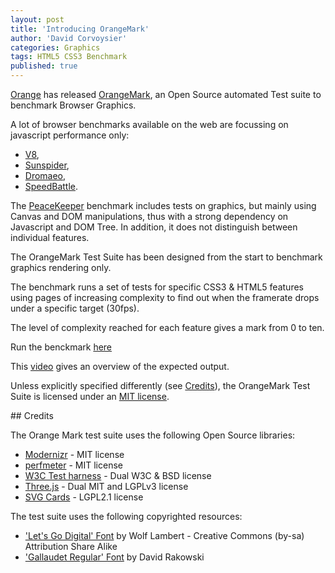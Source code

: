 ```yaml
---
layout: post
title: 'Introducing OrangeMark'
author: 'David Corvoysier'
categories: Graphics
tags: HTML5 CSS3 Benchmark
published: true
---
```

[Orange](http://www.orange.com) has released
[OrangeMark](https://github.com/Orange-OpenSource/orangemark), an Open 
Source automated Test suite to benchmark Browser Graphics.

<!--more-->

A lot of browser benchmarks available on the web are focussing on 
javascript performance only:

- [V8](http://v8.googlecode.com/svn/data/benchmarks/v7/run.html),
- [Sunspider](http://www.webkit.org/perf/sunspider/sunspider.html),
- [Dromaeo](http://dromaeo.com/),
- [SpeedBattle](http://www.speed-battle.com/).

The [PeaceKeeper](http://peacekeeper.futuremark.com/) benchmark includes 
tests on graphics, but mainly using Canvas and DOM manipulations, thus
with a strong dependency on Javascript and DOM Tree.
In addition, it does not distinguish between individual features.

The OrangeMark Test Suite has been designed from the start to benchmark
graphics rendering only.

The benchmark runs a set of tests for specific CSS3 & HTML5 features
using pages of increasing complexity to find out when the framerate drops
under a specific target (30fps). 

The level of complexity reached for each feature gives a mark from 0 to ten.

Run the benckmark [here](http://orange-opensource.github.com/orangemark/)

This [video](http://orange-opensource.github.com/orangemark/expected.ogv)
gives an overview of the expected output.     

Unless explicitly specified differently (see [Credits](#credits)), the 
OrangeMark Test Suite is licensed under an 
[MIT license](http://orange-opensource.github.com/orangemark/LICENSE).

## Credits

The Orange Mark test suite uses the following Open Source libraries:

- [Modernizr](http://modernizr.com/) - MIT license 
- [perfmeter](https://github.com/kaizouman/fpsmeter) - MIT license
- [W3C Test harness](http://w3c-test.org/resources/testharness.js) - Dual W3C & BSD license
- [Three.js](https://github.com/mrdoob/three.js/) - Dual MIT and LGPLv3 license
- [SVG Cards](http://svg-cards.sourceforge.net/) - LGPL2.1 license

The test suite uses the following copyrighted resources:

- ['Let's Go Digital' Font](http://www.fontspace.com/wlm-fonts) by Wolf Lambert - Creative Commons (by-sa) Attribution Share Alike
- ['Gallaudet Regular' Font](http://www.fontspace.com/category/ASL) by David Rakowski
